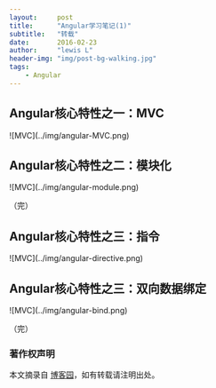 ```yaml
---
layout:     post
title:      "Angular学习笔记(1)"
subtitle:   "转载"
date:       2016-02-23
author:     "lewis L"
header-img: "img/post-bg-walking.jpg"
tags:
    - Angular
---
```

<h2>Angular核心特性之一：MVC</h2>
![MVC](../img/angular-MVC.png)
<h2>Angular核心特性之二：模块化</h2>
![MVC](../img/angular-module.png)
<p>（完）</p>
<h2>Angular核心特性之三：指令</h2>
![MVC](../img/angular-directive.png)
<h2>Angular核心特性之三：双向数据绑定</h2>
![MVC](../img/angular-bind.png)

<p>（完）</p>

### 著作权声明

本文摘录自 [博客园](http://www.cnblogs.com/)，如有转载请注明出处。